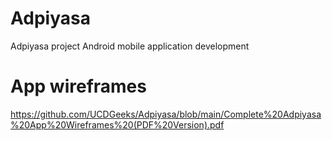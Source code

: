 # Adpiyasa
Adpiyasa project Android mobile application development

# App wireframes
https://github.com/UCDGeeks/Adpiyasa/blob/main/Complete%20Adpiyasa%20App%20Wireframes%20(PDF%20Version).pdf
